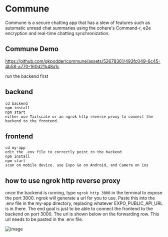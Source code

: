 # Commune 

Commune is a secure chatting app that has a slew of features such as automatic unread chat summaries using the cohere's Command-r, e2e encryption and real-time chatting synchronization.

## Commune Demo 

https://github.com/gkpodder/commune/assets/52678361/493fc049-6c45-4b58-a770-160d21b48a1c



run the backend first

## backend
```
cd backend
npm install
npm start
either use Tailscale or an ngrok http reverse proxy to connect the backend to the frontend.
```

## frontend
```
cd my-app
edit the .env file to correctly point to the backend
npm install
npm start
scan on mobile device. use Expo Go on Android, and Camera on ios
```



## how to use ngrok http reverse proxy
once the backend is running, type `ngrok http 3000` in the terminal to expose the port 3000. ngrok will generate a url for you to use. Paste this into the .env file in the my-app directory, replacing whatever EXPO_PUBLIC_API_URL is in there. The end goal is just to be able to connect the frontend to the backend on port 3000. The url is shown below on the forwarding row. This url needs to be pasted in the .env file.

![image](https://github.com/gkpodder/commune/assets/89824983/80988de1-e5ea-4790-b7a3-3474574536c3)

